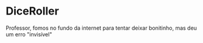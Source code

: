 # DiceRoller
Professor, fomos no fundo da internet para tentar deixar bonitinho, mas deu um erro "invisível"
